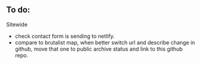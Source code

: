 ## To do:

Sitewide

- check contact form is sending to netlify.
- compare to brutalist map, when better switch url and describe change in github, move that one to public archive status and link to this github repo.

